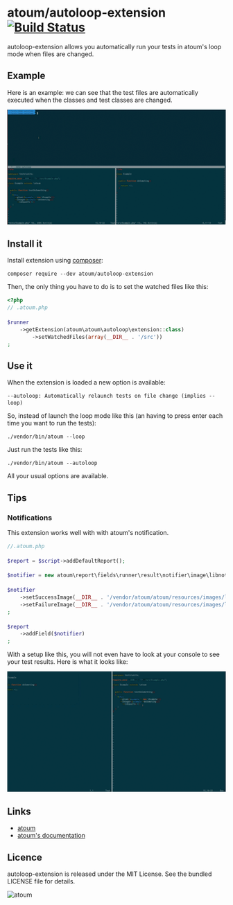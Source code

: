 # atoum/autoloop-extension [![Build Status](https://travis-ci.org/atoum/autoloop-extension.svg?branch=master)](https://travis-ci.org/atoum/autoloop-extension)


autoloop-extension allows you automatically run your tests in atoum's loop mode when files are changed.

## Example

Here is an example: we can see that the test files are automatically executed when the classes and test classes are changed.

![Demo](doc/demo.gif)


## Install it

Install extension using [composer](https://getcomposer.org):

```
composer require --dev atoum/autoloop-extension
```

Then, the only thing you have to do is to set the watched files like this:

```php
<?php
// .atoum.php

$runner
    ->getExtension(atoum\atoum\autoloop\extension::class)
        ->setWatchedFiles(array(__DIR__ . '/src'))
;
```

## Use it

When the extension is loaded a new option is available:

```
--autoloop: Automatically relaunch tests on file change (implies --loop)
```

So, instead of launch the loop mode like this (an having to press enter each time you want to run the tests):


```
./vendor/bin/atoum --loop
```

Just run the tests like this:

```
./vendor/bin/atoum --autoloop
```

All your usual options are available.

## Tips

### Notifications

This extension works well with with atoum's notification.

```php
//.atoum.php

$report = $script->addDefaultReport();

$notifier = new atoum\report\fields\runner\result\notifier\image\libnotify();

$notifier
    ->setSuccessImage(__DIR__ . '/vendor/atoum/atoum/resources/images/logo/success.png')
    ->setFailureImage(__DIR__ . '/vendor/atoum/atoum/resources/images/logo/failure.png')
;

$report
    ->addField($notifier)
;
```

With a setup like this, you will not even have to look at your console to see your test results. Here is what it looks like:

![Demo](doc/demo_notifications.gif)


## Links

* [atoum](http://atoum.org)
* [atoum's documentation](http://docs.atoum.org)


## Licence

autoloop-extension is released under the MIT License. See the bundled LICENSE file for details.

![atoum](http://atoum.org/images/logo/atoum.png)
